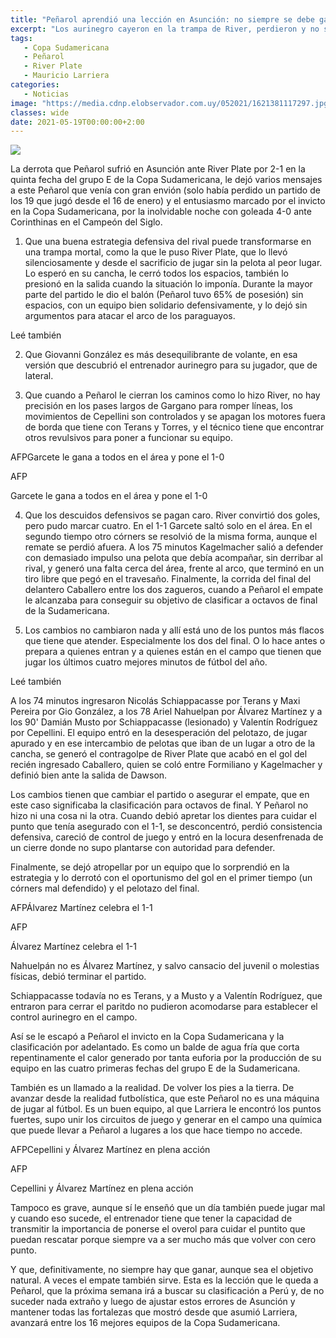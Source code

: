 ```yaml
---
title: "Peñarol aprendió una lección en Asunción: no siempre se debe ganar, también hay que saber empatar"
excerpt: "Los aurinegro cayeron en la trampa de River, perdieron y no supieron cuidar el empate que les hubiera otorgado la clasificación; fue una noche de lecciones para los de Larriera"
tags:
   - Copa Sudamericana
   - Peñarol
   - River Plate
   - Mauricio Larriera
categories:
   - Noticias
image: "https://media.cdnp.elobservador.com.uy/052021/1621381117297.jpg?&cw=1170"
classes: wide
date: 2021-05-19T00:00:00+2:00
---
```



<img src="https://media.cdnp.elobservador.com.uy/052021/1621381117297.jpg?&cw=1170">


La derrota que Peñarol sufrió en Asunción ante River Plate por 2-1 en la quinta fecha del grupo E de la Copa Sudamericana, le dejó varios mensajes a este Peñarol que venía con gran envión (solo había perdido un partido de los 19 que jugó desde el 16 de enero) y el entusiasmo marcado por el invicto en la Copa Sudamericana, por la inolvidable noche con goleada 4-0 ante Corinthinas en el Campeón del Siglo.


1) Que una buena estrategia defensiva del rival puede transformarse en una trampa mortal, como la que le puso River Plate, que lo llevó silenciosamente y desde el sacrificio de jugar sin la pelota al peor lugar. Lo esperó en su cancha, le cerró todos los espacios, también lo presionó en la salida cuando la situación lo imponía. Durante la mayor parte del partido le dio el balón (Peñarol tuvo 65% de posesión) sin espacios, con un equipo bien solidario defensivamente, y lo dejó sin argumentos para atacar el arco de los paraguayos.


Leé también


2) Que Giovanni González es más desequilibrante de volante, en esa versión que descubrió el entrenador aurinegro para su jugador, que de lateral.


3) Que cuando a Peñarol le cierran los caminos como lo hizo River, no hay precisión en los pases largos de Gargano para romper líneas, los movimientos de Cepellini son controlados y se apagan los motores fuera de borda que tiene con Terans y Torres, y el técnico tiene que encontrar otros revulsivos para poner a funcionar su equipo.


AFPGarcete le gana a todos en el área y pone el 1-0


AFP


Garcete le gana a todos en el área y pone el 1-0


4) Que los descuidos defensivos se pagan caro. River convirtió dos goles, pero pudo marcar cuatro. En el 1-1 Garcete saltó solo en el área. En el segundo tiempo otro córners se resolvió de la misma forma, aunque el remate se perdió afuera. A los 75 minutos Kagelmacher salió a defender con demasiado impulso una pelota que debía acompañar, sin derribar al rival, y generó una falta cerca del área, frente al arco, que terminó en un tiro libre que pegó en el travesaño. Finalmente, la corrida del final del delantero Caballero entre los dos zagueros, cuando a Peñarol el empate le alcanzaba para conseguir su objetivo de clasificar a octavos de final de la Sudamericana.


5) Los cambios no cambiaron nada y allí está uno de los puntos más flacos que tiene que atender. Especialmente los dos del final. O lo hace antes o prepara a quienes entran y a quienes están en el campo que tienen que jugar los últimos cuatro mejores minutos de fútbol del año.


Leé también


A los 74 minutos ingresaron Nicolás Schiappacasse por Terans y Maxi Pereira por Gio González, a los 78 Ariel Nahuelpan por Álvarez Martínez y a los 90' Damián Musto por Schiappacasse (lesionado) y Valentín Rodríguez por Cepellini. El equipo entró en la desesperación del pelotazo, de jugar apurado y en ese intercambio de pelotas que iban de un lugar a otro de la cancha, se generó el contragolpe de River Plate que acabó en el gol del recién ingresado Caballero, quien se coló entre Formiliano y Kagelmacher y definió bien ante la salida de Dawson.


Los cambios tienen que cambiar el partido o asegurar el empate, que en este caso significaba la clasificación para octavos de final. Y Peñarol no hizo ni una cosa ni la otra. Cuando debió apretar los dientes para cuidar el punto que tenía asegurado con el 1-1, se desconcentró, perdió consistencia defensiva, careció de control de juego y entró en la locura desenfrenada de un cierre donde no supo plantarse con autoridad para defender.


Finalmente, se dejó atropellar por un equipo que lo sorprendió en la estrategia y lo derrotó con el oportunismo del gol en el primer tiempo (un córners mal defendido) y el pelotazo del final.


AFPÁlvarez Martínez celebra el 1-1


AFP


Álvarez Martínez celebra el 1-1


Nahuelpán no es Álvarez Martínez, y salvo cansacio del juvenil o molestias físicas, debió terminar el partido.


Schiappacasse todavía no es Terans, y a Musto y a Valentín Rodríguez, que entraron para cerrar el paritdo no pudieron acomodarse para establecer el control aurinegro en el campo.


Así se le escapó a Peñarol el invicto en la Copa Sudamericana y la clasificación por adelantado. Es como un balde de agua fría que corta repentinamente el calor generado por tanta euforia por la producción de su equipo en las cuatro primeras fechas del grupo E de la Sudamericana.


También es un llamado a la realidad. De volver los pies a la tierra. De avanzar desde la realidad futbolística, que este Peñarol no es una máquina de jugar al fútbol. Es un buen equipo, al que Larriera le encontró los puntos fuertes, supo unir los circuitos de juego y generar en el campo una química que puede llevar a Peñarol a lugares a los que hace tiempo no accede.


AFPCepellini y Álvarez Martínez en plena acción


AFP


Cepellini y Álvarez Martínez en plena acción


Tampoco es grave, aunque sí le enseñó que un día también puede jugar mal y cuando eso sucede, el entrenador tiene que tener la capacidad de transmitir la importancia de ponerse el overol para cuidar el puntito que puedan rescatar porque siempre va a ser mucho más que volver con cero punto.


Y que, definitivamente, no siempre hay que ganar, aunque sea el objetivo natural. A veces el empate también sirve. Esta es la lección que le queda a Peñarol, que la próxima semana irá a buscar su clasificación a Perú y, de no suceder nada extraño y luego de ajustar estos errores de Asunción y mantener todas las fortalezas que mostró desde que asumió Larriera, avanzará entre los 16 mejores equipos de la Copa Sudamericana.


